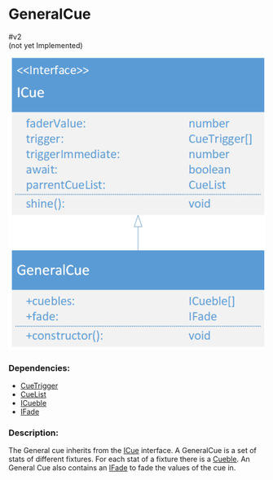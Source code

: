 # GeneralCue
\#v2  
(not yet Implemented)  

![CueList](./assets/GeneralCue_v2.png)

### Dependencies:  
- [CueTrigger](./CueTrigger.md)
- [CueList](./CueList.md)
- [ICueble](./ICueble.md)
- [IFade](./IFade.md)

### Description:
The General cue inherits from the [ICue](./ICue.md) interface. A GeneralCue is a set of stats of different fixtures. For each stat of a fixture there is a [Cueble](./ICueble.md). An General Cue also contains an [IFade](./IFade.md) to fade the values of the cue in.

